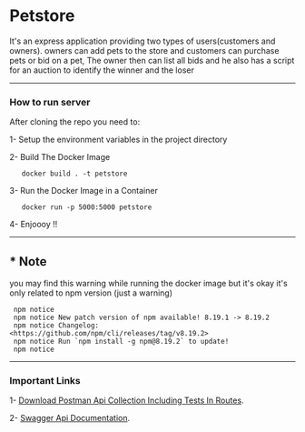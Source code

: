 # Petstore

It's an express application providing two types of users(customers and owners).
owners can add pets to the store and customers can purchase pets or bid on a pet, The owner then can list all bids and he also has a script for an auction to identify the winner and the loser

---

### How to run server

After cloning the repo you need to:
  
  1- Setup the environment variables in the project directory
  
  2- Build The Docker Image 
 
 ```
    docker build . -t petstore
 ```
 3- Run the Docker Image in a Container
 
 ```
    docker run -p 5000:5000 petstore
 ```
 4- Enjoooy !!
 
 ---
 
## * Note 
 you may find this warning while running the docker image but it's okay it's only related to npm version (just a warning) 
 
   ```
    npm notice 
    npm notice New patch version of npm available! 8.19.1 -> 8.19.2
    npm notice Changelog: <https://github.com/npm/cli/releases/tag/v8.19.2>
    npm notice Run `npm install -g npm@8.19.2` to update!
    npm notice 
   ```
 
 ---
 
 ### Important Links
 
 1- [Download Postman Api Collection Including Tests In Routes](https://drive.google.com/file/d/1s6cegPaFVn_HB0R9GuXbcznTMF1MMlv_/view?usp=sharing).
 
 2- [Swagger Api Documentation](https://app.swaggerhub.com/apis/sherifismail44/petstore/1.0.0#/).
 
